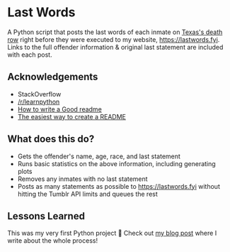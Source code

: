 
# Last Words

A Python script that posts the last words of each inmate on [Texas's death row](https://www.tdcj.texas.gov/death_row/dr_executed_offenders.html) right before they were executed to my website, https://lastwords.fyi. Links to the full offender information & original last statement are included with each post.


## Acknowledgements

 - StackOverflow
 - [/r/learnpython](https://www.reddit.com/r/learnpython)
 - [How to write a Good readme](https://bulldogjob.com/news/449-how-to-write-a-good-readme-for-your-github-project)
 - [The easiest way to create a README](https://readme.so/)


## What does this do?

- Gets the offender's name, age, race, and last statement
- Runs basic statistics on the above information, including generating plots
- Removes any inmates with no last statement
- Posts as many statements as possible to https://lastwords.fyi  without hitting the Tumblr API limits and queues the rest
    
## Lessons Learned

This was my very first Python project 👶 Check out [my blog post](https://automateordie.io/Last-Words-Project/) where I write about the whole process!

